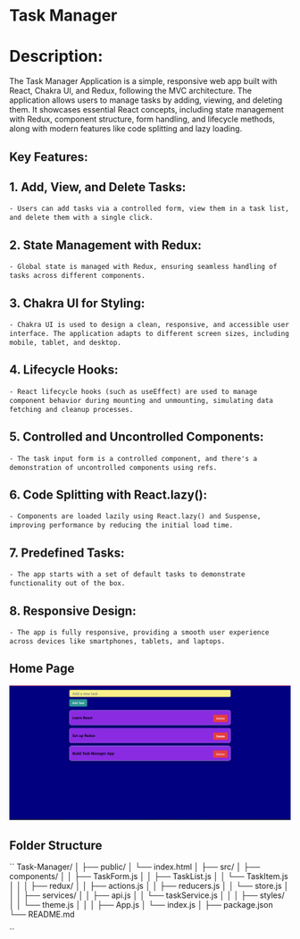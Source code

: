 # Task Manager

# Description:

The Task Manager Application is a simple, responsive web app built with React, Chakra UI, and Redux, following the MVC architecture. The application allows users to manage tasks by adding, viewing, and deleting them. It showcases essential React concepts, including state management with Redux, component structure, form handling, and lifecycle methods, along with modern features like code splitting and lazy loading.

## Key Features:

## 1. Add, View, and Delete Tasks:

    - Users can add tasks via a controlled form, view them in a task list, and delete them with a single click.

## 2. State Management with Redux:

    - Global state is managed with Redux, ensuring seamless handling of tasks across different components.

## 3. Chakra UI for Styling:

    - Chakra UI is used to design a clean, responsive, and accessible user interface. The application adapts to different screen sizes, including mobile, tablet, and desktop.

## 4. Lifecycle Hooks:

    - React lifecycle hooks (such as useEffect) are used to manage component behavior during mounting and unmounting, simulating data fetching and cleanup processes.

## 5. Controlled and Uncontrolled Components:

    - The task input form is a controlled component, and there's a demonstration of uncontrolled components using refs.

## 6. Code Splitting with React.lazy():

    - Components are loaded lazily using React.lazy() and Suspense, improving performance by reducing the initial load time.

## 7. Predefined Tasks:

    - The app starts with a set of default tasks to demonstrate functionality out of the box.

## 8. Responsive Design:

    - The app is fully responsive, providing a smooth user experience across devices like smartphones, tablets, and laptops.

## Home Page

![App Screenshot](./src/assets/taskmanager.png)

## Folder Structure 

``
Task-Manager/
│
├── public/
│ └── index.html
│
├── src/
│ ├── components/
│ │ ├── TaskForm.js
│ │ ├── TaskList.js
│ │ └── TaskItem.js
│ │
│ ├── redux/
│ │ ├── actions.js
│ │ ├── reducers.js
│ │ └── store.js
│ │
│ ├── services/
│ │ ├── api.js
│ │ └── taskService.js
│ │
│ ├── styles/
│ │ └── theme.js
│ │
│ ├── App.js
│ └── index.js
│
├── package.json
└── README.md

``


